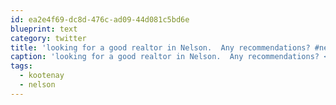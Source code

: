 ```yaml
---
id: ea2e4f69-dc8d-476c-ad09-44d081c5bd6e
blueprint: text
category: twitter
title: 'looking for a good realtor in Nelson.  Any recommendations? #nelson BC #kootenay'
caption: 'looking for a good realtor in Nelson.  Any recommendations? <span class="hashtag hashtag_local">#<a href="http://tweettemp.darylchymko.ca/?tag=nelson">nelson</a> BC <span class="hashtag hashtag_local">#<a href="http://tweettemp.darylchymko.ca/?tag=kootenay">kootenay</a>'
tags:
  - kootenay
  - nelson
---
```

